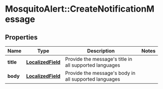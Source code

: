 # MosquitoAlert::CreateNotificationMessage


## Properties
Name | Type | Description | Notes
------------ | ------------- | ------------- | -------------
**title** | [**LocalizedField**](LocalizedField.md) | Provide the message&#39;s title in all supported languages | 
**body** | [**LocalizedField**](LocalizedField.md) | Provide the message&#39;s body in all supported languages | 


